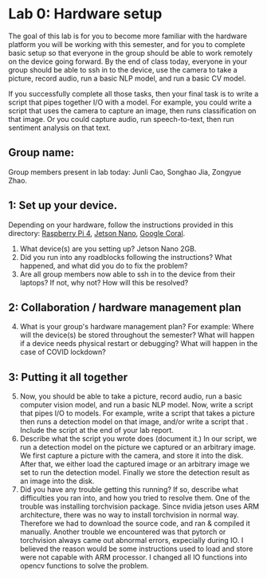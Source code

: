 Lab 0: Hardware setup
===
The goal of this lab is for you to become more familiar with the hardware platform you will be working with this semester, and for you to complete basic setup so that everyone in the group should be able to work remotely on the device going forward. By the end of class today, everyone in your group should be able to ssh in to the device, use the camera to take a picture, record audio, run a basic NLP model, and run a basic CV model. 

If you successfully complete all those tasks, then your final task is to write a script that pipes together I/O with a model. For example, you could write a script that uses the camera to capture an image, then runs classification on that image. Or you could capture audio, run speech-to-text, then run sentiment analysis on that text.

Group name:
---
Group members present in lab today: Junli Cao, Songhao Jia, Zongyue Zhao.

1: Set up your device.
----
Depending on your hardware, follow the instructions provided in this directory: [Raspberry Pi 4](https://github.com/strubell/11-767/blob/main/labs/lab0-setup/setup-rpi4.md), [Jetson Nano](https://github.com/strubell/11-767/blob/main/labs/lab0-setup/setup-jetson.md), [Google Coral](https://coral.ai/docs/dev-board/get-started/). 
1. What device(s) are you setting up? Jetson Nano 2GB.
3. Did you run into any roadblocks following the instructions? What happened, and what did you do to fix the problem?
4. Are all group members now able to ssh in to the device from their laptops? If not, why not? How will this be resolved?

2: Collaboration / hardware management plan
----
4. What is your group's hardware management plan? For example: Where will the device(s) be stored throughout the semester? What will happen if a device needs physical restart or debugging? What will happen in the case of COVID lockdown?


3: Putting it all together
----
5. Now, you should be able to take a picture, record audio, run a basic computer vision model, and run a basic NLP model. Now, write a script that pipes I/O to models. For example, write a script that takes a picture then runs a detection model on that image, and/or write a script that . Include the script at the end of your lab report.
6. Describe what the script you wrote does (document it.) 
In our script, we run a detection model on the picture we captured or an arbitrary image. We first capture a picture with the camera, and store it into the disk. After that, we either load the captured image or an arbitrary image we set to run the detection model. Finally we store the detection result as an image into the disk.
7. Did you have any trouble getting this running? If so, describe what difficulties you ran into, and how you tried to resolve them.
One of the trouble was installing torchvision package. Since nvidia jetson uses ARM architecture, there was no way to install torchvision in normal way. Therefore we had to download the source code, and ran & compiled it manually.
Another trouble we encountered was that pytorch or torchvision always came out abnormal errors, expecially during IO. I believed the reason would be  some instructions used to load and store were not capable with ARM processor. I changed all IO functions into opencv functions to solve the problem.
